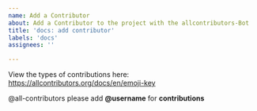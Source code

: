 ```yaml
---
name: Add a Contributor
about: Add a Contributor to the project with the allcontributors-Bot
title: 'docs: add contributor'
labels: 'docs'
assignees: ''

---
```

<!-- ---------------------- Important ---------------------- -->
<!-- IT'S NOT NECESSARY TO OPEN A NEW ISSUE. YOU CAN ALSO CALL THE BOT IN A PULL REQUEST-->
<!-- Only add one person per comment -->
<!-- Use the following example -->

View the types of contributions here: https://allcontributors.org/docs/en/emoji-key

<!-- EXAMPLE: @all-contributors please add @mschwrdtnr for docs, code, review -->

@all-contributors please add **@username** for **contributions**

<!-- The Bot will open a new PR for you. This PR will need to be checked by another contributor and can be merged after that. -->
